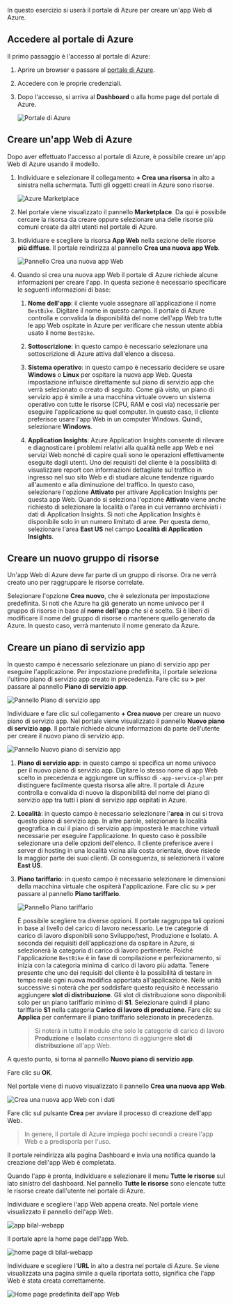 In questo esercizio si userà il portale di Azure per creare un'app Web di Azure.

## <a name="log-in-to-the-azure-portal"></a>Accedere al portale di Azure

Il primo passaggio è l'accesso al portale di Azure:

1. Aprire un browser e passare al [portale di Azure](https://portal.azure.com).
2. Accedere con le proprie credenziali.
3. Dopo l'accesso, si arriva al **Dashboard** o alla home page del portale di Azure.

    ![Portale di Azure](../media-draft/3-azure-portal.PNG)

## <a name="create-an-azure-web-app"></a>Creare un'app Web di Azure

Dopo aver effettuato l'accesso al portale di Azure, è possibile creare un'app Web di Azure usando il modello.

1. Individuare e selezionare il collegamento **+ Crea una risorsa** in alto a sinistra nella schermata. Tutti gli oggetti creati in Azure sono risorse.

    ![Azure Marketplace](../media-draft/3-market-place.PNG)

1. Nel portale viene visualizzato il pannello **Marketplace**. Da qui è possibile cercare la risorsa da creare oppure selezionare una delle risorse più comuni create da altri utenti nel portale di Azure.

1. Individuare e scegliere la risorsa **App Web** nella sezione delle risorse **più diffuse**. Il portale reindirizza al pannello **Crea una nuova app Web**.

    ![Pannello Crea una nuova app Web](../media-draft/3-create-new-web-app-page.PNG)

1. Quando si crea una nuova app Web il portale di Azure richiede alcune informazioni per creare l'app. In questa sezione è necessario specificare le seguenti informazioni di base:

    1. **Nome dell'app**: il cliente vuole assegnare all'applicazione il nome `BestBike`. Digitare il nome in questo campo. Il portale di Azure controlla e convalida la disponibilità del nome dell'app Web tra tutte le app Web ospitate in Azure per verificare che nessun utente abbia usato il nome `BestBike`.

    2. **Sottoscrizione**: in questo campo è necessario selezionare una sottoscrizione di Azure attiva dall'elenco a discesa.

    3. **Sistema operativo**: in questo campo è necessario decidere se usare **Windows** o **Linux** per ospitare la nuova app Web. Questa impostazione influisce direttamente sul piano di servizio app che verrà selezionato o creato di seguito. Come già visto, un piano di servizio app è simile a una macchina virtuale ovvero un sistema operativo con tutte le risorse (CPU, RAM e così via) necessarie per eseguire l'applicazione su quel computer. In questo caso, il cliente preferisce usare l'app Web in un computer Windows. Quindi, selezionare **Windows**.

    4. **Application Insights**: Azure Application Insights consente di rilevare e diagnosticare i problemi relativi alla qualità nelle app Web e nei servizi Web nonché di capire quali sono le operazioni effettivamente eseguite dagli utenti. Uno dei requisiti del cliente è la possibilità di visualizzare report con informazioni dettagliate sul traffico in ingresso nel suo sito Web e di studiare alcune tendenze riguardo all'aumento e alla diminuzione del traffico. In questo caso, selezionare l'opzione **Attivato** per attivare Application Insights per questa app Web. Quando si seleziona l'opzione **Attivato** viene anche richiesto di selezionare la località o l'area in cui verranno archiviati i dati di Application Insights. Si noti che Application Insights è disponibile solo in un numero limitato di aree. Per questa demo, selezionare l'area **East US** nel campo **Località di Application Insights**.

## <a name="create-a-new-resource-group"></a>Creare un nuovo gruppo di risorse

Un'app Web di Azure deve far parte di un gruppo di risorse. Ora ne verrà creato uno per raggruppare le risorse correlate.

Selezionare l'opzione **Crea nuovo**, che è selezionata per impostazione predefinita. Si noti che Azure ha già generato un nome univoco per il gruppo di risorse in base al **nome dell'app** che si è scelto. Si è liberi di modificare il nome del gruppo di risorse o mantenere quello generato da Azure. In questo caso, verrà mantenuto il nome generato da Azure.

## <a name="create-an-app-service-plan"></a>Creare un piano di servizio app

In questo campo è necessario selezionare un piano di servizio app per eseguire l'applicazione. Per impostazione predefinita, il portale seleziona l'ultimo piano di servizio app creato in precedenza. Fare clic su **>** per passare al pannello **Piano di servizio app**.

![Pannello Piano di servizio app](../media-draft/3-create-app-service-plan.PNG)

Individuare e fare clic sul collegamento **+ Crea nuovo** per creare un nuovo piano di servizio app. Nel portale viene visualizzato il pannello **Nuovo piano di servizio app**. Il portale richiede alcune informazioni da parte dell'utente per creare il nuovo piano di servizio app.

![Pannello Nuovo piano di servizio app](../media-draft/3-new-app-service-plan.PNG)

1. **Piano di servizio app**: in questo campo si specifica un nome univoco per il nuovo piano di servizio app. Digitare lo stesso nome di app Web scelto in precedenza e aggiungere un suffisso di `-app-service-plan` per distinguere facilmente questa risorsa alle altre. Il portale di Azure controlla e convalida di nuovo la disponibilità del nome del piano di servizio app tra tutti i piani di servizio app ospitati in Azure.

2. **Località**: in questo campo è necessario selezionare l'**area** in cui si trova questo piano di servizio app. In altre parole, selezionare la località geografica in cui il piano di servizio app imposterà le macchine virtuali necessarie per eseguire l'applicazione. In questo caso è possibile selezionare una delle opzioni dell'elenco. Il cliente preferisce avere i server di hosting in una località vicina alla costa orientale, dove risiede la maggior parte dei suoi clienti. Di conseguenza, si selezionerà il valore **East US**.

3. **Piano tariffario**: in questo campo è necessario selezionare le dimensioni della macchina virtuale che ospiterà l'applicazione. Fare clic su **>** per passare al pannello **Piano tariffario**.

    ![Pannello Piano tariffario](../media-draft/3-pricing-tier-blade.PNG)

    È possibile scegliere tra diverse opzioni. Il portale raggruppa tali opzioni in base al livello del carico di lavoro necessario. Le tre categorie di carico di lavoro disponibili sono Sviluppo/test, Produzione e Isolato. A seconda dei requisiti dell'applicazione da ospitare in Azure, si selezionerà la categoria di carico di lavoro pertinente. Poiché l'applicazione `BestBike` è in fase di compilazione e perfezionamento, si inizia con la categoria minima di carico di lavoro più adatta. Tenere presente che uno dei requisiti del cliente è la possibilità di testare in tempo reale ogni nuova modifica apportata all'applicazione. Nelle unità successive si noterà che per soddisfare questo requisito è necessario aggiungere **slot di distribuzione**. Gli slot di distribuzione sono disponibili solo per un piano tariffario minimo di **S1**. Selezionare quindi il piano tariffario **S1** nella categoria **Carico di lavoro di produzione**. Fare clic su **Applica** per confermare il piano tariffario selezionato in precedenza.

    > Si noterà in tutto il modulo che solo le categorie di carico di lavoro **Produzione** e **Isolato** consentono di aggiungere **slot di distribuzione** all'app Web.

A questo punto, si torna al pannello **Nuovo piano di servizio app**.

Fare clic su **OK**.

Nel portale viene di nuovo visualizzato il pannello **Crea una nuova app Web**.

![Crea una nuova app Web con i dati](../media-draft/3-new-web-app-with-data.PNG)

Fare clic sul pulsante **Crea** per avviare il processo di creazione dell'app Web.

> In genere, il portale di Azure impiega pochi secondi a creare l'app Web e a predisporla per l'uso.

Il portale reindirizza alla pagina Dashboard e invia una notifica quando la creazione dell'app Web è completata.

Quando l'app è pronta, individuare e selezionare il menu **Tutte le risorse** sul lato sinistro del dashboard. Nel pannello **Tutte le risorse** sono elencate tutte le risorse create dall'utente nel portale di Azure.

Individuare e scegliere l'app Web appena creata. Nel portale viene visualizzato il pannello dell'app Web.

![app bilal-webapp](../media-draft/3-web-app.PNG)

Il portale apre la home page dell'app Web.

![home page di bilal-webapp](../media-draft/3-web-app-home.PNG)

Individuare e scegliere l'**URL** in alto a destra nel portale di Azure. Se viene visualizzata una pagina simile a quella riportata sotto, significa che l'app Web è stata creata correttamente.

![Home page predefinita dell'app Web](../media-draft/3-default-home-page.PNG)
